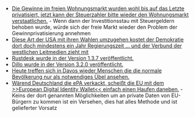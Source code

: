 * [Die Gewinne im freien Wohnungsmarkt wurden wohl bis auf das Letzte privatisiert, jetzt kann der Steuerzahler bitte wieder den Wohnungsmarkt verstaatlichen.](https://blog.fefe.de/?ts=99738dee) - Wenn dann der Investitionsstau mit Steuergeldern behoben wurde, würde sich der freie Markt wieder den Problem der Gewinnprivatisierung annehmen
* [Diese Art der USA mit ihren Wahlen umzugehen kostet der Demokratie dort doch mindestens ein Jahr Regierungszeit ... und der Verbund der westlichen Leitmedien zieht mit](https://blog.fefe.de/?ts=9970019d)
* [Rustdesk wurde in der Version 1.3.7 veröffentlicht.](https://github.com/rustdesk/rustdesk/releases/tag/1.3.7)
* [Dillo wurde in der Version 3.2.0 veröffentlicht.](https://lwn.net/Articles/1005640/)
* [Heute treffen sich in Davos wieder Menschen die die normale Bevölkerung nur als notwendiges Übel ansehen.](https://katika-kuehnreich.com/blog/2025/01/20/beginn-des-wef-der-gegenaktionen-das-interview-mit-tante-cc-auf-radio-rabe/)
* [Wärend Deutschland die ePA verkackt, scheißt die EU mit dem >>European Digital Identity Wallet<< einfach einen Haufen daneben.](https://netzpolitik.org/2025/offener-brief-eu-kommission-soll-schlupfloecher-bei-digitaler-brieftasche-schliessen/) - Keins der dort genannten Möglichkeiten um an private Daten von EU-Bürgern zu kommen ist ein Versehen, dies hat alles Methode und ist gelieferter Vorsatz
